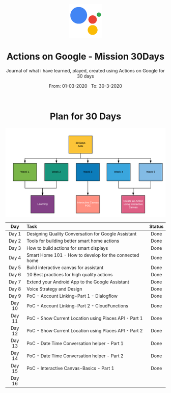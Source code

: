 <div align="center">
  <img src="./assets/aog.png" alt="aog" height="105">
</div>

<div align="center">
  <h1>Actions on Google - Mission 30Days</h1>
  <p>Journal of what i have learned, played, created using Actions on Google for 30 days</p>
  <p>From: 01-03-2020 &nbsp;  To: 30-3-2020</p>
  <br>
</div>

<div align="center">
  <h1>Plan for 30 Days</h1> 
  <img src="./assets/plan.png" alt="plan">
</div>


| Day  | Task | Status |
| :-------------: | :------------- | :----------: |
| Day 1  | Designing Quality Conversation for Google Assistant  | Done |
| Day 2  | Tools for building better smart home actions  | Done |
| Day 3  | How to build actions for smart displays  | Done  |
| Day 4  | Smart Home 101 - How to develop for the connected home | Done |
| Day 5  | Build interactive canvas for assistant | Done  |
| Day 6  | 10 Best practices for high quality actions | Done |
| Day 7  | Extend your Android App to the Google Assistant  | Done |
| Day 8  | Voice Strategy and Design | Done  |
| Day 9  | PoC - Account Linking-Part 1 - Dialogflow | Done  |
| Day 10 | PoC - Account Linking-Part 2 - CloudFunctions | Done |
| Day 11 | PoC - Show Current Location using Places API - Part 1 | Done  |
| Day 12 | PoC - Show Current Location using Places API - Part 2 | Done |
| Day 13 | PoC - Date Time Conversation helper - Part 1  | Done |
| Day 14 | PoC - Date Time Conversation helper - Part 2 | Done |
| Day 15 | PoC - Interactive Canvas-Basics - Part 1 | Done |
| Day 16 |  |   |